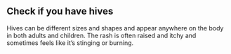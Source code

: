 ## Check if you have hives

Hives can be different sizes and shapes and appear anywhere on the body in both adults and children. The rash is often raised and itchy and sometimes feels like it’s stinging or burning. 